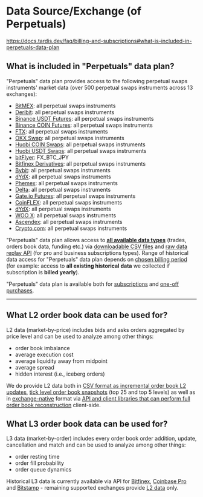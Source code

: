 # Data Source/Exchange (of Perpetuals)

https://docs.tardis.dev/faq/billing-and-subscriptions#what-is-included-in-perpetuals-data-plan

## **What is included in "Perpetuals" data plan?**

"Perpetuals" data plan provides access to the following perpetual swaps instruments' market data (over 500 perpetual swaps instruments across 13 exchanges):

- [BitMEX](https://docs.tardis.dev/historical-data-details/bitmex): all perpetual swaps instruments
- [Deribit](https://docs.tardis.dev/historical-data-details/deribit)**:** all perpetual swaps instruments
- [Binance USDT Futures](https://docs.tardis.dev/historical-data-details/binance-futures): all perpetual swaps instruments
- [Binance COIN Futures](https://docs.tardis.dev/historical-data-details/binance-delivery): all perpetual swaps instruments
- [FTX](https://docs.tardis.dev/historical-data-details/ftx): all perpetual swaps instruments
- [OKX Swap](https://docs.tardis.dev/historical-data-details/okex-swap): all perpetual swaps instruments
- [Huobi COIN Swaps](https://docs.tardis.dev/historical-data-details/huobi-dm-swap): all perpetual swaps instruments
- [Huobi USDT Swaps](https://docs.tardis.dev/historical-data-details/huobi-dm-linear-swap): all perpetual swaps instruments
- [bitFlyer](https://docs.tardis.dev/historical-data-details/bitflyer): FX_BTC_JPY
- [Bitfinex Derivatives](https://docs.tardis.dev/historical-data-details/bitfinex-derivatives): all perpetual swaps instruments
- [Bybit](https://docs.tardis.dev/historical-data-details/bybit): all perpetual swaps instruments
- [dYdX](https://docs.tardis.dev/historical-data-details/dydx): all perpetual swaps instruments
- [Phemex](https://docs.tardis.dev/historical-data-details/phemex): all perpetual swaps instruments
- [Delta](https://docs.tardis.dev/historical-data-details/delta): all perpetual swaps instruments
- [Gate.io Futures](https://docs.tardis.dev/historical-data-details/gate-io-futures): all perpetual swaps instruments
- [CoinFLEX](https://docs.tardis.dev/historical-data-details/coinflex): all perpetual swaps instruments
- [dYdX](https://docs.tardis.dev/historical-data-details/dydx): all perpetual swaps instruments
- [WOO X](https://docs.tardis.dev/historical-data-details/woo-x): all perpetual swaps instruments
- [Ascendex](https://docs.tardis.dev/historical-data-details/ascendex): all perpetual swaps instruments
- [Crypto.com](https://docs.tardis.dev/historical-data-details/crypto-com): all perpetual swaps instruments

"Perpetuals" data plan allows access to [**all available data types**](https://docs.tardis.dev/faq/data#what-data-types-do-you-support) (trades, orders book data, funding etc.) via [downloadable CSV files](https://docs.tardis.dev/downloadable-csv-files) and [raw data replay API](https://docs.tardis.dev/api/getting-started) (for pro and business subscriptions types). Range of historical data access for "Perpetuals" data plan depends on [chosen billing period](https://docs.tardis.dev/faq/billing-and-subscriptions#do-subscriptions-include-access-to-historical-data-as-well) (for example: access to **all existing historical data** we collected if subscription is **billed yearly**).

"Perpetuals" data plan is available both for [subscriptions](https://docs.tardis.dev/faq/billing-and-subscriptions#how-subscription-based-access-works) and [one-off purchases](https://docs.tardis.dev/faq/billing-and-subscriptions#how-one-off-purchase-based-access-works).

---

## What L2 order book data can be used for?

L2 data (market-by-price) includes bids and asks orders aggregated by price level and can be used to analyze among other things:

- order book imbalance
- average execution cost
- average liquidity away from midpoint
- average spread
- hidden interest (i.e., iceberg orders)

We do provide L2 data both in [CSV format as incremental order book L2 updates](https://docs.tardis.dev/downloadable-csv-files#incremental_book_l2), [tick level order book snapshots](https://docs.tardis.dev/downloadable-csv-files#book_snapshot_25) (top 25 and top 5 levels) as well as in [exchange-native](https://docs.tardis.dev/faq/data#what-is-a-difference-between-exchange-native-and-normalized-data-format) format via [API and client libraries that can perform full order book reconstruction](https://docs.tardis.dev/api/getting-started) client-side.

## What L3 order book data can be used for?

L3 data (market-by-order) includes every order book order addition, update, cancellation and match and can be used to analyze among other things:

- order resting time
- order fill probability
- order queue dynamics

Historical L3 data is currently available via API for [Bitfinex](https://docs.tardis.dev/historical-data-details/bitfinex), [Coinbase Pro](https://docs.tardis.dev/historical-data-details/coinbase) and [Bitstamp](https://docs.tardis.dev/historical-data-details/bitstamp) - remaining supported exchanges provide [L2 data](https://docs.tardis.dev/faq/data#what-l2-order-book-data-can-be-used-for) only.
